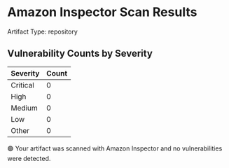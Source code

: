 # Amazon Inspector Scan Results
Artifact Type: repository

## Vulnerability Counts by Severity

| Severity | Count |
|----------|-------|
| Critical | 0|
| High     | 0|
| Medium   | 0|
| Low      | 0|
| Other    | 0|


:green_circle: Your artifact was scanned with Amazon Inspector and no vulnerabilities were detected.

